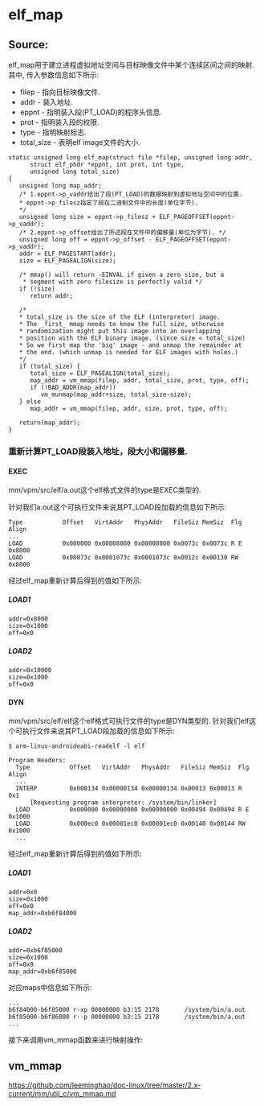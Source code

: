 elf_map
========================================

Source:
----------------------------------------

elf_map用于建立进程虚拟地址空间与目标映像文件中某个连续区间之间的映射.
其中, 传入参数信息如下所示:

* filep - 指向目标映像文件.
* addr - 装入地址.
* eppnt - 指明装入段(PT_LOAD)的程序头信息.
* prot - 指明装入段的权限.
* type - 指明映射标志.
* total_size - 表明elf image文件的大小.

```
static unsigned long elf_map(struct file *filep, unsigned long addr,
      struct elf_phdr *eppnt, int prot, int type,
      unsigned long total_size)
{
   unsigned long map_addr;
   /* 1.eppnt->p_vaddr给出了段(PT_LOAD)的数据映射到虚拟地址空间中的位置.
   * eppnt->p_filesz指定了段在二进制文件中的长度(单位字节).
   */
   unsigned long size = eppnt->p_filesz + ELF_PAGEOFFSET(eppnt->p_vaddr);
   /* 2.eppnt->p_offset给出了所述段在文件中的偏移量(单位为字节). */
   unsigned long off = eppnt->p_offset - ELF_PAGEOFFSET(eppnt->p_vaddr);
   addr = ELF_PAGESTART(addr);
   size = ELF_PAGEALIGN(size);

   /* mmap() will return -EINVAL if given a zero size, but a
    * segment with zero filesize is perfectly valid */
   if (!size)
      return addr;

   /*
   * total_size is the size of the ELF (interpreter) image.
   * The _first_ mmap needs to know the full size, otherwise
   * randomization might put this image into an overlapping
   * position with the ELF binary image. (since size < total_size)
   * So we first map the 'big' image - and unmap the remainder at
   * the end. (which unmap is needed for ELF images with holes.)
   */
   if (total_size) {
      total_size = ELF_PAGEALIGN(total_size);
      map_addr = vm_mmap(filep, addr, total_size, prot, type, off);
      if (!BAD_ADDR(map_addr))
         vm_munmap(map_addr+size, total_size-size);
   } else
      map_addr = vm_mmap(filep, addr, size, prot, type, off);

   return(map_addr);
}
```

### 重新计算PT_LOAD段装入地址，段大小和偏移量.

#### EXEC

mm/vpm/src/elf/a.out这个elf格式文件的type是EXEC类型的.

针对我们a.out这个可执行文件来说其PT_LOAD段加载的信息如下所示:

```
Type           Offset   VirtAddr   PhysAddr   FileSiz MemSiz  Flg Align
...
LOAD           0x000000 0x00008000 0x00008000 0x0073c 0x0073c R E 0x8000
LOAD           0x00073c 0x0001073c 0x0001073c 0x0012c 0x00130 RW  0x8000
```

经过elf_map重新计算后得到的值如下所示:

##### LOAD1

```
addr=0x8000
size=0x1000
off=0x0
```

##### LOAD2

```
addr=0x10000
size=0x1000
off=0x0
```

#### DYN

mm/vpm/src/elf/elf这个elf格式可执行文件的type是DYN类型的.
针对我们elf这个可执行文件来说其PT_LOAD段加载的信息如下所示:

```
$ arm-linux-androideabi-readelf -l elf

Program Headers:
  Type           Offset   VirtAddr   PhysAddr   FileSiz MemSiz  Flg Align
  ...
  INTERP         0x000134 0x00000134 0x00000134 0x00013 0x00013 R   0x1
      [Requesting program interpreter: /system/bin/linker]
  LOAD           0x000000 0x00000000 0x00000000 0x00494 0x00494 R E 0x1000
  LOAD           0x000ec0 0x00001ec0 0x00001ec0 0x00140 0x00144 RW  0x1000
  ...
```

经过elf_map重新计算后得到的值如下所示:

##### LOAD1

```
addr=0x0
size=0x1000
off=0x0
map_addr=0xb6f84000
```

##### LOAD2

```
addr=0xb6f85000
size=0x1000
off=0x0
map_addr=0xb6f85000
```

对应maps中信息如下所示:

```
...
b6f84000-b6f85000 r-xp 00000000 b3:15 2178       /system/bin/a.out
b6f85000-b6f86000 r--p 00000000 b3:15 2178       /system/bin/a.out
...
```

接下来调用vm_mmap函数来进行映射操作:

vm_mmap
----------------------------------------

https://github.com/leeminghao/doc-linux/tree/master/2.x-current/mm/util_c/vm_mmap.md
